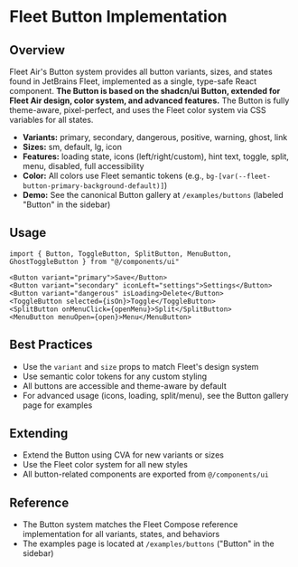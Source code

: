 # Fleet Button Implementation

## Overview

Fleet Air's Button system provides all button variants, sizes, and states found in JetBrains Fleet, implemented as a single, type-safe React component. **The Button is based on the shadcn/ui Button, extended for Fleet Air design, color system, and advanced features.** The Button is fully theme-aware, pixel-perfect, and uses the Fleet color system via CSS variables for all states.

- **Variants:** primary, secondary, dangerous, positive, warning, ghost, link
- **Sizes:** sm, default, lg, icon
- **Features:** loading state, icons (left/right/custom), hint text, toggle, split, menu, disabled, full accessibility
- **Color:** All colors use Fleet semantic tokens (e.g., `bg-[var(--fleet-button-primary-background-default)]`)
- **Demo:** See the canonical Button gallery at `/examples/buttons` (labeled "Button" in the sidebar)

## Usage

```tsx
import { Button, ToggleButton, SplitButton, MenuButton, GhostToggleButton } from "@/components/ui"

<Button variant="primary">Save</Button>
<Button variant="secondary" iconLeft="settings">Settings</Button>
<Button variant="dangerous" isLoading>Delete</Button>
<ToggleButton selected={isOn}>Toggle</ToggleButton>
<SplitButton onMenuClick={openMenu}>Split</SplitButton>
<MenuButton menuOpen={open}>Menu</MenuButton>
```

## Best Practices
- Use the `variant` and `size` props to match Fleet's design system
- Use semantic color tokens for any custom styling
- All buttons are accessible and theme-aware by default
- For advanced usage (icons, loading, split/menu), see the Button gallery page for examples

## Extending
- Extend the Button using CVA for new variants or sizes
- Use the Fleet color system for all new styles
- All button-related components are exported from `@/components/ui`

## Reference
- The Button system matches the Fleet Compose reference implementation for all variants, states, and behaviors
- The examples page is located at `/examples/buttons` ("Button" in the sidebar) 